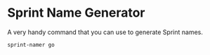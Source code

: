 # Sprint Name Generator

A very handy command that you can use to generate Sprint names.

```bash
sprint-namer go
```
